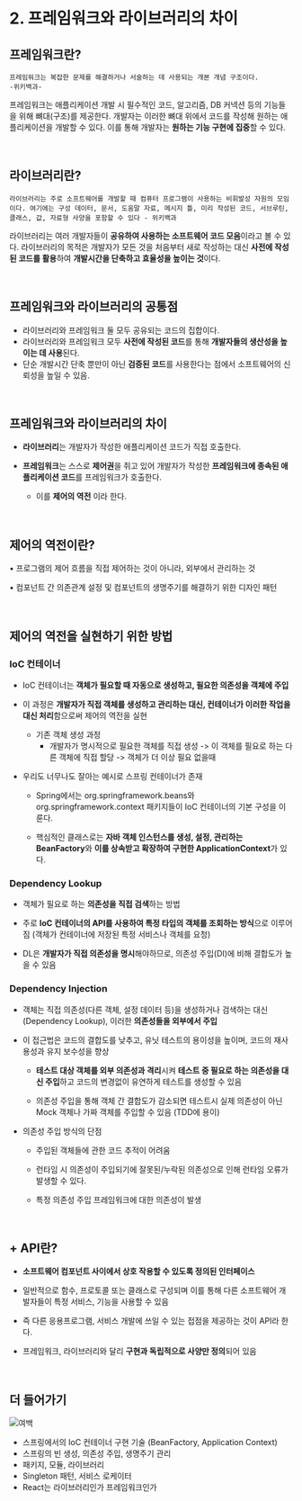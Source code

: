 
# 2. 프레임워크와 라이브러리의 차이

## 프레임워크란?
```
프레임워크는 복잡한 문제를 해결하거나 서술하는 데 사용되는 개본 개념 구조이다.
-위키백과-
```

프레임워크는 애플리케이션 개발 시 필수적인 코드, 알고리즘, DB 커넥션 등의 기능들을 위해 뼈대(구조)를 제공한다. 개발자는 이러한 뼈대 위에서 코드를 작성해 원하는 애플리케이션을 개발할 수 있다. 이를 통해 개발자는 **원하는 기능 구현에 집중**할 수 있다.

<br>

## 라이브러리란?

```
라이브러리는 주로 소프트웨어를 개발할 때 컴퓨터 프로그램이 사용하는 비휘발성 자원의 모임이다. 여기에는 구성 데이터, 문서, 도움말 자료, 메시지 틀, 미리 작성된 코드, 서브루틴, 클래스, 값, 자료형 사양을 포함할 수 있다 - 위키백과
```

라이브러리는 여러 개발자들이 **공유하여 사용하는 소프트웨어 코드 모음**이라고 볼 수 있다. 
라이브러리의 목적은 개발자가 모든 것을 처음부터 새로 작성하는 대신 **사전에 작성된 코드를 활용**하여 **개발시간을 단축하고 효율성을 높이는 것**이다.

<br>

## 프레임워크와 라이브러리의 공통점

- 라이브러리와 프레임워크 둘 모두 공유되는 코드의 집합이다.
- 라이브러리와 프레임워크 모두 **사전에 작성된 코드**를 통해 **개발자들의 생산성을 높이는 데 사용**된다.
- 단순 개발시간 단축 뿐만이 아닌 **검증된 코드**를 사용한다는 점에서 소프트웨어의 신뢰성을 높일 수 있음.

<br>

## 프레임워크와 라이브러리의 차이

-  **라이브러리**는 개발자가 작성한 애플리케이션 코드가 직접 호출한다.

-  **프레임워크**는 스스로 **제어권**을 쥐고 있어 개발자가 작성한 **프레임워크에 종속된 애플리케이션 코드**를 프레임워크가 호출한다.
    - 이를 **제어의 역전** 이라 한다.

<br>

## 제어의 역전이란?
• 프로그램의 제어 흐름을 직접 제어하는 것이 아니라, 외부에서 관리하는 것

• 컴포넌트 간 의존관계 설정 및 컴포넌트의 생명주기를 해결하기 위한 디자인 패턴  

<br>

## 제어의 역전을 실현하기 위한 방법

### IoC 컨테이너
- IoC 컨테이너는 **객체가 필요할 때 자동으로 생성하고, 필요한 의존성을 객체에 주입**

- 이 과정은 **개발자가 직접 객체를 생성하고 관리하는 대신, 컨테이너가 이러한 작업을 대신 처리**함으로써 제어의 역전을 실현

    - 기존 객체 생성 과정
        - 개발자가 명시적으로 필요한 객체를 직접 생성 -> 이 객체를 필요로 하는 다른 객체에 직접 할당 -> 객체가 더 이상 필요 없을때 

- 우리도 너무나도 잘아는 예시로 스프링 컨테이너가 존재

    - Spring에서는 org.springframework.beans와 org.springframework.context 패키지들이 IoC 컨테이너의 기본 구성을 이룬다.

    - 핵심적인 클래스로는 **자바 객체 인스턴스를 생성, 설정, 관리하는 BeanFactory**와 **이를 상속받고 확장하여 구현한 ApplicationContext**가 있다.

### Dependency Lookup

- 객체가 필요로 하는 **의존성을 직접 검색**하는 방법

- 주로 **IoC 컨테이너의 API를 사용하여 특정 타입의 객체를 조회하는 방식**으로 이루어짐 (객체가 컨테이너에 저장된 특정 서비스나 객체를 요청) 

- DL은 **개발자가 직접 의존성을 명시**해야하므로, 의존성 주입(DI)에 비해 결합도가 높을 수 있음

### Dependency Injection

- 객체는 직접 의존성(다른 객체, 설정 데이터 등)을 생성하거나 검색하는 대신(Dependency Lookup), 이러한 **의존성들을 외부에서 주입** 

- 이 접근법은 코드의 결합도를 낮추고, 유닛 테스트의 용이성을 높이며, 코드의 재사용성과 유지 보수성을 향상

    - **테스트 대상 객체를 외부 의존성과 격리**시켜 **테스트 중 필요로 하는 의존성을 대신 주입**하고 코드의 변경없이 유연하게 테스트를 생성할 수 있음

    - 의존성 주입을 통해 객체 간 결합도가 감소되면 테스트시 실제 의존성이 아닌 Mock 객체나 가짜 객체를 주입할 수 있음 (TDD에 용이)

- 의존성 주입 방식의 단점

    - 주입된 객체들에 관한 코드 추적이 어려움

    - 런타임 시 의존성이 주입되기에 잘못된/누락된 의존성으로 인해 런타임 오류가 발생할 수 있다.

    - 특정 의존성 주입 프레임워크에 대한 의존성이 발생


<br>

## + API란?

- **소프트웨어 컴포넌트 사이에서 상호 작용할 수 있도록 정의된 인터페이스**

- 일반적으로 함수, 프로토콜 또는 클래스로 구성되며 이를 통해 다른 소프트웨어 개발자들이 특정 서비스, 기능을 사용할 수 있음

- 즉 다른 응용프로그램, 서비스 개발에 쓰일 수 있는 접점을 제공하는 것이 API라 한다.

- 프레임워크, 라이브러리와 달리 **구현과 독립적으로 사양만 정의**되어 있음

<br>

## 더 들어가기
![여백](https://github.com/kauKoala/Backend-Study/assets/26706925/a279b72b-ca45-4956-98ce-a1c51d75e777)

- 스프링에서의 IoC 컨테이너 구현 기술 (BeanFactory, Application Context)
- 스프링의 빈 생성, 의존성 주입, 생명주기 관리
- 패키지, 모듈, 라이브러리
- Singleton 패턴, 서비스 로케이터
- React는 라이브러리인가 프레임워크인가
